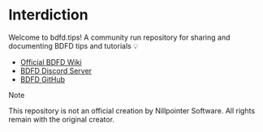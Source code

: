 # Interdiction
Welcome to bdfd.tips! A community run repository for sharing and documenting BDFD tips and tutorials 💡
- [Official BDFD Wiki]() 
- [BDFD Discord Server]() 
- [BDFD GitHub]() 
> [!NOTE]
> This repository is not an official creation by Nillpointer Software. All rights remain with the original creator.

